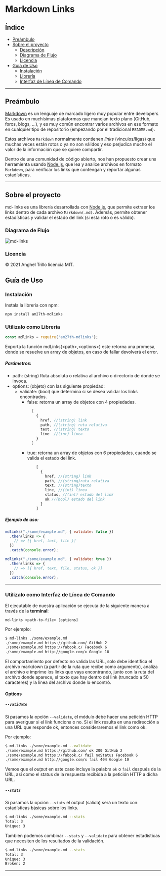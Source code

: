 # Markdown Links

## Índice

- [Preámbulo](#preámbulo)
- [Sobre el proyecto](#sobre-el-proyecto)
  - [Descripción](#sobre-el-proyecto)
  - [Diagrama de Flujo](#diagrama-de-flujo)
  - [Licencia](#licencia)
- [Guía de Uso](#guía-de-uso)
  - [Instalación](#instalación)
  - [Librería](#utilizalo-como-librería)
  - [Interfaz de Línea de Comando](#utilizalo-como-interfaz-de-línea-de-comando)
---

## Preámbulo

[Markdown](https://es.wikipedia.org/wiki/Markdown) es un lenguaje de marcado ligero muy popular entre developers. Es usado en muchísimas plataformas que manejan texto plano (GitHub, foros, blogs, ...), y es muy común encontrar varios archivos en ese formato en cualquier tipo de repositorio (empezando por el tradicional `README.md`).

Estos archivos `Markdown` normalmente contienen _links_ (vínculos/ligas) que muchas veces están rotos o ya no son válidos y eso perjudica mucho el valor de la información que se quiere compartir.

Dentro de una comunidad de código abierto, nos han propuesto crear una herramienta usando [Node.js](https://nodejs.org/), que lea y analice archivos en formato `Markdown`, para verificar los links que contengan y reportar algunas estadísticas.

---

## Sobre el proyecto

md-links es una librería desarrollada con [Node.js](https://nodejs.org/es/), que permite extraer los links dentro de cada archivo `Markdown(.md)`. Además, permite obtener estadísticas y validar el estado del link (si esta roto o es válido).

### Diagrama de Flujo
![md-links](diagramaFlujo.svg)

### Licencia
&copy; 2021 Anghel Trillo licencia MIT.

## Guía de Uso

### Instalación
Instala la librería con npm:

```bash
npm install am27th-mdlinks
```

### Utilizalo como Librería

```js
const mdlinks = require('am27th-mdlinks');
```

Exporta la función mdLinks(\<path>,\<options>) este retorna una promesa, donde se resuelve un array de objetos, en caso de fallar devolverá el error.

##### Parámetros:
- path: (string) Ruta absoluta o relativa al archivo o directorio de donde se invoca.
- options: (objeto) con las siguiente propiedad:
  - validate: (bool) que determina si se desea validar los links encontrados.
    - false: retorna un array de objetos con 4 propiedades.
      ```js
        [
          {
            href, //(string) link
            path, //(string) ruta relativa
            text, //(string) texto
            line  //(int) linea
          }
        ]
      ```
    - true: retorna un array de objetos con 6 propiedades, cuando se valida el estado del link.
      ```js
          [
            {
              href, //(string) link
              path, //(string)ruta relativa
              text, //(string)texto
              line, //(int) linea
              status, //(int) estado del link
              ok //(bool) estado del link
            }
          ]
        ```

##### Ejemplo de uso:
```js
mdlinks("./some/example.md", { validate: false })
  .then(links => {
    // => [{ href, text, file }]
  })
  .catch(console.error);

mdlinks("./some/example.md", { validate: true })
  .then(links => {
    // => [{ href, text, file, status, ok }]
  })
  .catch(console.error);
```
---

### Utilizalo como Interfaz de Línea de Comando

El ejecutable de nuestra aplicación se ejecuta de la siguiente manera a través de la **terminal**:

`md-links <path-to-file> [options]`

Por ejemplo:

```bash
$ md-links ./some/example.md
./some/example.md https://github.com/ GitHub 2
./some/example.md https://fabook.c/ Facebook 6
./some/example.md http://google.com/x Google 10
```

El comportamiento por defecto no valida las URL, solo debe identifica el archivo markdown (a partir de la ruta que recibe como argumento), analiza el archivo e imprime los links que vaya encontrando, junto con la ruta del archivo donde aparece, el texto que hay dentro del link (truncado a 50 caracteres) y la línea del archivo donde lo encontró.

#### Options

##### `--validate`

Si pasamos la opción `--validate`, el módulo debe hacer una petición HTTP para averiguar si el link funciona o no. Si el link resulta en una redirección a una URL que responde ok, entonces consideraremos el link como ok.

Por ejemplo:

```bash
$ md-links ./some/example.md --validate
./some/example.md https://github.com/ ok 200 GitHub 2
./some/example.md https://fabook.c/ fail noStatus Facebook 6
./some/example.md http://google.com/x fail 404 Google 10
```

Vemos que el _output_ en este caso incluye la palabra `ok` o `fail` después de
la URL, así como el status de la respuesta recibida a la petición HTTP a dicha
URL.

##### `--stats`

Si pasamos la opción `--stats` el output (salida) será un texto con estadísticas
básicas sobre los links.

```bash
$ md-links ./some/example.md --stats
Total: 3
Unique: 3
```

También podemos combinar `--stats` y `--validate` para obtener estadísticas que necesiten de los resultados de la validación.

```bash
$ md-links ./some/example.md --stats
Total: 3
Unique: 3
Broken: 2
```
---